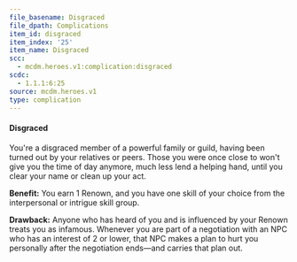 ```yaml
---
file_basename: Disgraced
file_dpath: Complications
item_id: disgraced
item_index: '25'
item_name: Disgraced
scc:
  - mcdm.heroes.v1:complication:disgraced
scdc:
  - 1.1.1:6:25
source: mcdm.heroes.v1
type: complication
---
```


#### Disgraced

You're a disgraced member of a powerful family or guild, having been turned out by your relatives or peers. Those you were once close to won't give you the time of day anymore, much less lend a helping hand, until you clear your name or clean up your act.

**Benefit:** You earn 1 Renown, and you have one skill of your choice from the interpersonal or intrigue skill group.

**Drawback:** Anyone who has heard of you and is influenced by your Renown treats you as infamous. Whenever you are part of a negotiation with an NPC who has an interest of 2 or lower, that NPC makes a plan to hurt you personally after the negotiation ends—and carries that plan out.
